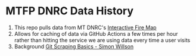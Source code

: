 # MTFP DNRC Data History

1. This repo pulls data from MT DNRC's [Interactive Fire Map](https://www.arcgis.com/apps/webappviewer/index.html?id=6bea18851bec440d9260cb0d28f53281/)
2. Allows for caching of data via GitHub Actions a few times per hour rather than hitting the service we are using data every time a user visits
3. Background [Git Scraping Basics - Simon Willson](https://simonwillison.net/2020/Oct/9/git-scraping/)
